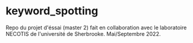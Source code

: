 # keyword_spotting
Repo du projet d'éssai (master 2) fait en collaboration avec le laboratoire NECOTIS de l'université de Sherbrooke.
Mai/Septembre 2022.

